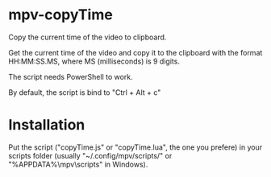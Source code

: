 # mpv-copyTime
Copy the current time of the video to clipboard.

Get the current time of the video and copy it to the clipboard with the format HH:MM:SS.MS, where MS (milliseconds) is 9 digits.

The script needs PowerShell to work.

By default, the script is bind to "Ctrl + Alt + c"

# Installation

Put the script ("copyTime.js" or "copyTime.lua", the one you prefere) in your scripts folder (usually "~/.config/mpv/scripts/" or "%APPDATA%\mpv\scripts" in Windows).

